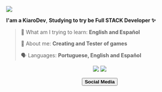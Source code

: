 <img src="https://64.media.tumblr.com/ccdf45272df15cf01e3d227618f766d7/229a36b006c37be7-ca/s540x810/c039719805c6c43b7c7b000caa9a6bb3e59262be.gif">

<strong>I'am a KiaroDev</strong>, <strong> Studying to try be Full STACK Developer ✨</strong> 

> 📖 What am I trying to learn: <strong>English and Español</strong> 
>
> 💬 About me: <strong>Creating and Tester of games</strong>
>
> 🗣️ Languages: <strong> Portuguese, English and Español</strong>

<div align="center">

  <a href="#" alt="Discord">
    <img src="https://img.shields.io/badge/-@kiarofv-4169E1?style=flat-square&labelColor=4169E1&logo=discord&logoColor=white" /></a>

  <a href="#" alt="Instagram">
    <img src="https://img.shields.io/badge/-@alisson_y2k-ffcbdb?style=flat-square&labelColor=ffcbdb&logo=instagram&logoColor=white"/></a>

<button> <strong> Social Media<strong></button>
</div>
